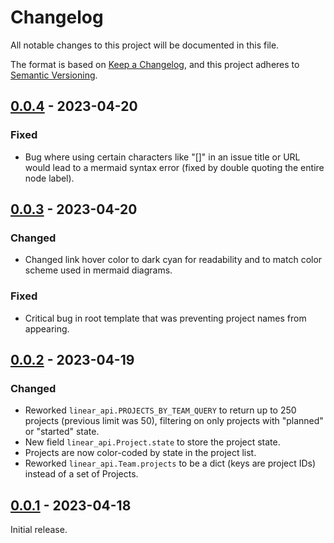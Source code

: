 # Changelog

All notable changes to this project will be documented in this file.

The format is based on [Keep a Changelog](https://keepachangelog.com/en/1.0.0/),
and this project adheres to [Semantic Versioning](https://semver.org/spec/v2.0.0.html).

## [0.0.4] - 2023-04-20
### Fixed
- Bug where using certain characters like "[]" in an issue title or URL would
  lead to a mermaid syntax error (fixed by double quoting the entire node
  label).

## [0.0.3] - 2023-04-20
### Changed
- Changed link hover color to dark cyan for readability and to match color
  scheme used in mermaid diagrams.

### Fixed
- Critical bug in root template that was preventing project names from
  appearing.

## [0.0.2] - 2023-04-19
### Changed
- Reworked `linear_api.PROJECTS_BY_TEAM_QUERY` to return up to 250 projects
  (previous limit was 50), filtering on only projects with "planned" or
  "started" state.
- New field `linear_api.Project.state` to store the project state.
- Projects are now color-coded by state in the project list.
- Reworked `linear_api.Team.projects` to be a dict (keys are project IDs)
  instead of a set of Projects.

## [0.0.1] - 2023-04-18
Initial release.

[0.0.4]: https://github.com/sclabs/lingraph/compare/v0.0.3...v0.0.4
[0.0.3]: https://github.com/sclabs/lingraph/compare/v0.0.2...v0.0.3
[0.0.2]: https://github.com/sclabs/lingraph/compare/v0.0.1...v0.0.2
[0.0.1]: https://github.com/sclabs/lingraph/releases/tag/v0.0.1
